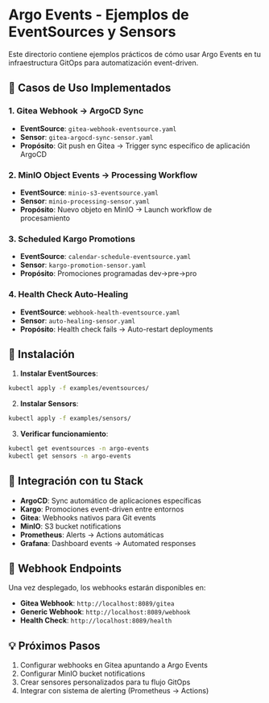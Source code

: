 # Argo Events - Ejemplos de EventSources y Sensors

Este directorio contiene ejemplos prácticos de cómo usar Argo Events en tu infraestructura GitOps para automatización event-driven.

## 🎯 Casos de Uso Implementados

### 1. **Gitea Webhook → ArgoCD Sync**
- **EventSource**: `gitea-webhook-eventsource.yaml`
- **Sensor**: `gitea-argocd-sync-sensor.yaml`
- **Propósito**: Git push en Gitea → Trigger sync específico de aplicación ArgoCD

### 2. **MinIO Object Events → Processing Workflow**
- **EventSource**: `minio-s3-eventsource.yaml`
- **Sensor**: `minio-processing-sensor.yaml`
- **Propósito**: Nuevo objeto en MinIO → Launch workflow de procesamiento

### 3. **Scheduled Kargo Promotions**
- **EventSource**: `calendar-schedule-eventsource.yaml`
- **Sensor**: `kargo-promotion-sensor.yaml`
- **Propósito**: Promociones programadas dev→pre→pro

### 4. **Health Check Auto-Healing**
- **EventSource**: `webhook-health-eventsource.yaml`
- **Sensor**: `auto-healing-sensor.yaml`
- **Propósito**: Health check fails → Auto-restart deployments

## 🚀 Instalación

1. **Instalar EventSources**:
```bash
kubectl apply -f examples/eventsources/
```

2. **Instalar Sensors**:
```bash
kubectl apply -f examples/sensors/
```

3. **Verificar funcionamiento**:
```bash
kubectl get eventsources -n argo-events
kubectl get sensors -n argo-events
```

## 🔗 Integración con tu Stack

- **ArgoCD**: Sync automático de aplicaciones específicas
- **Kargo**: Promociones event-driven entre entornos
- **Gitea**: Webhooks nativos para Git events
- **MinIO**: S3 bucket notifications
- **Prometheus**: Alerts → Actions automáticas
- **Grafana**: Dashboard events → Automated responses

## 📡 Webhook Endpoints

Una vez desplegado, los webhooks estarán disponibles en:
- **Gitea Webhook**: `http://localhost:8089/gitea`
- **Generic Webhook**: `http://localhost:8089/webhook`
- **Health Check**: `http://localhost:8089/health`

## 💡 Próximos Pasos

1. Configurar webhooks en Gitea apuntando a Argo Events
2. Configurar MinIO bucket notifications
3. Crear sensores personalizados para tu flujo GitOps
4. Integrar con sistema de alerting (Prometheus → Actions)
